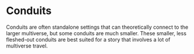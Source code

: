 # Conduits

<meta property="og:description" content="Conduits are often standalone settings that can theoretically connect to the larger multiverse, but some conduits are much smaller.">

Conduits are often standalone settings that can theoretically connect to the larger multiverse, but some conduits are much smaller. These smaller, less fleshed-out conduits are best suited for a story that involves a lot of multiverse travel.